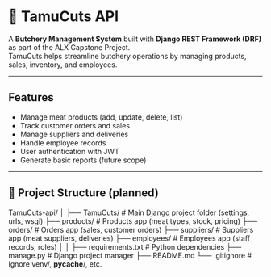 # 🥩 TamuCuts API

A **Butchery Management System** built with **Django REST Framework (DRF)** as part of the ALX Capstone Project.  
TamuCuts helps streamline butchery operations by managing products, sales, inventory, and employees.

---

##  Features
- Manage meat products (add, update, delete, list)
- Track customer orders and sales
- Manage suppliers and deliveries
- Handle employee records
- User authentication with JWT
- Generate basic reports (future scope)

---
## 📂 Project Structure (planned)
TamuCuts-api/
│
├── TamuCuts/ # Main Django project folder (settings, urls, wsgi)
├── products/ # Products app (meat types, stock, pricing)
├── orders/ # Orders app (sales, customer orders)
├── suppliers/ # Suppliers app (meat suppliers, deliveries)
├── employees/ # Employees app (staff records, roles)
│
│
├── requirements.txt    # Python dependencies
├── manage.py           # Django project manager
├── README.md
└── .gitignore          # Ignore venv/, __pycache__/, etc.

